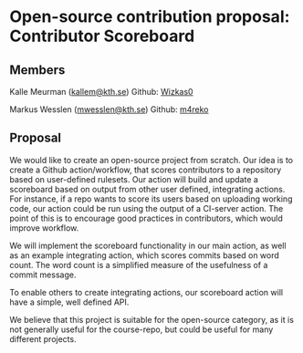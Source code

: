 # Open-source contribution proposal: Contributor Scoreboard
## Members
Kalle Meurman (kallem@kth.se) Github: [Wizkas0](https://github.com/Wizkas0)

Markus Wesslen (mwesslen@kth.se) Github: [m4reko](https://github.com/m4reko)

## Proposal
We would like to create an open-source project from scratch. Our idea is to create a Github action/workflow,
that scores contributors to a repository based on user-defined rulesets. Our action will build and update a scoreboard based on
output from other user defined, integrating actions. For instance, if a repo wants to score its users based on uploading working code, our action
could be run using the output of a CI-server action. The point of this is to encourage good practices in contributors,
which would improve workflow.

We will implement the scoreboard functionality in our main action, as well as an example integrating action,
which scores commits based on word count. The word count is a simplified measure of the usefulness of a commit message.

To enable others to create integrating actions, our scoreboard action will have a simple, well defined API.

We believe that this project is suitable for the open-source category, as it is not generally useful for the course-repo,
but could be useful for many different projects.
